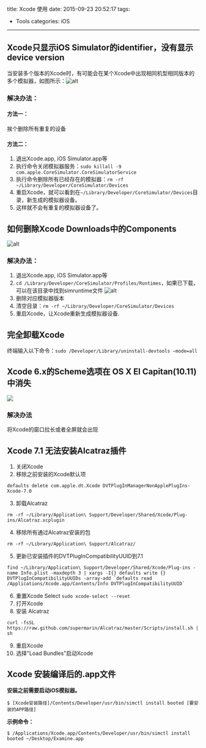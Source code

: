 title: Xcode 使用
date: 2015-09-23 20:52:17
tags: 
- Tools
categories: iOS
---
## Xcode只显示iOS Simulator的identifier，没有显示device version

当安装多个版本的Xcode时，有可能会在某个Xcode中出现相同机型相同版本的多个模拟器，如图所示：![alt](http://7vzrbk.com1.z0.glb.clouddn.com/ghost/content/images/2015/07/N--O83POLH925H7-7_-3TJT.jpg)  

### 解决办法：  

#### 方法一：  
挨个删除所有重复的设备  

#### 方法二：  
1. 退出Xcode.app, iOS Simulator.app等
2. 执行命令关闭模拟器服务：`sudo killall -9 com.apple.CoreSimulator.CoreSimulatorService`
3. 执行命令删除所有已经存在的模拟器：`rm -rf ~/Library/Developer/CoreSimulator/Devices`
4. 重启Xcode，就可以看到在`~/Library/Developer/CoreSimulator/Devices`目录，新生成的模拟器设备。
5. 这样就不会有重复的模拟器设备了。  

<!--more-->

## 如何删除Xcode Downloads中的Components
![alt](http://7vzrbk.com1.z0.glb.clouddn.com/ghost/content/images/2015/09/QQ20150923-1-2x.png)

### 解决办法：
1. 退出Xcode.app, iOS Simulator.app等  
2. `cd /Library/Developer/CoreSimulator/Profiles/Runtimes`，如果已下载，可以在该目录中找到simruntime文件
![alt](http://7vzrbk.com1.z0.glb.clouddn.com/ghost/content/images/2015/09/QQ20150923-2-2x.png)
3. 删除对应模拟器版本
4. 清空目录：`rm -rf ~/Library/Developer/CoreSimulator/Devices`
5. 重启Xcode，让Xcode重新生成模拟器设备.  

## 完全卸载Xcode
终端输入以下命令：`sudo /Developer/Library/uninstall-devtools —mode=all`

## Xcode 6.x的Scheme选项在 OS X El Capitan(10.11)中消失
![](http://7vzrbk.com1.z0.glb.clouddn.com/ghost/content/images/2015/10/Xcode-Scheme-option.png)

### 解决办法
将Xcode的窗口拉长或者全屏就会出现

## Xcode 7.1 无法安装Alcatraz插件
1. 关闭Xcode
2. 移除之前安装的Xcode默认项  
```
defaults delete com.apple.dt.Xcode DVTPlugInManagerNonApplePlugIns-Xcode-7.0
```
3. 卸载Alcatraz  
```
rm -rf ~/Library/Application\ Support/Developer/Shared/Xcode/Plug-ins/Alcatraz.xcplugin
```
4. 移除所有通过Alcatraz安装的包  
```
rm -rf ~/Library/Application\ Support/Alcatraz/
```
5. 更新已安装插件的DVTPlugInCompatibilityUUID到7.1
```
find ~/Library/Application\ Support/Developer/Shared/Xcode/Plug-ins -name Info.plist -maxdepth 3 | xargs -I{} defaults write {} DVTPlugInCompatibilityUUIDs -array-add `defaults read /Applications/Xcode.app/Contents/Info DVTPlugInCompatibilityUUID`
```
6. 重置Xcode Select
`sudo xcode-select --reset`
7. 打开Xcode
8. 安装 Alcatraz
```
curl -fsSL https://raw.github.com/supermarin/Alcatraz/master/Scripts/install.sh | sh
```
9. 重启Xcode
10. 选择"Load Bundles"启动Xcode

## Xcode 安装编译后的.app文件
**安装之前需要启动iOS模拟器。**  

```
$ [Xcode安装路径]/Contents/Developer/usr/bin/simctl install booted [要安装的APP路径]
```
**示例命令：**

```
$ /Applications/Xcode.app/Contents/Developer/usr/bin/simctl install booted ~/Desktop/Examine.app
```


